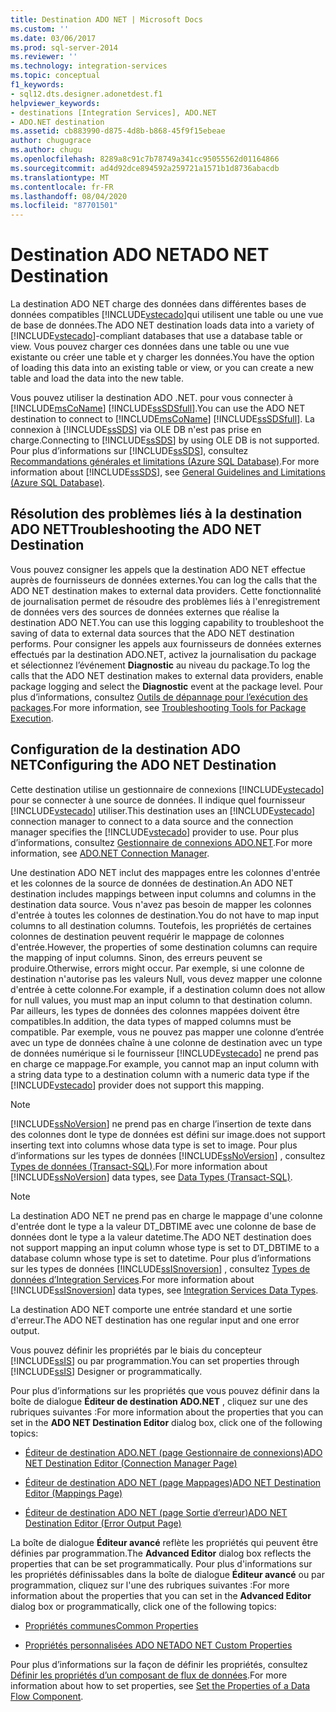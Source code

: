 ```yaml
---
title: Destination ADO NET | Microsoft Docs
ms.custom: ''
ms.date: 03/06/2017
ms.prod: sql-server-2014
ms.reviewer: ''
ms.technology: integration-services
ms.topic: conceptual
f1_keywords:
- sql12.dts.designer.adonetdest.f1
helpviewer_keywords:
- destinations [Integration Services], ADO.NET
- ADO.NET destination
ms.assetid: cb883990-d875-4d8b-b868-45f9f15ebeae
author: chugugrace
ms.author: chugu
ms.openlocfilehash: 8289a8c91c7b78749a341cc95055562d01164866
ms.sourcegitcommit: ad4d92dce894592a259721a1571b1d8736abacdb
ms.translationtype: MT
ms.contentlocale: fr-FR
ms.lasthandoff: 08/04/2020
ms.locfileid: "87701501"
---
```

# <a name="ado-net-destination"></a><span data-ttu-id="37310-102">Destination ADO NET</span><span class="sxs-lookup"><span data-stu-id="37310-102">ADO NET Destination</span></span>
  <span data-ttu-id="37310-103">La destination ADO NET charge des données dans différentes bases de données compatibles [!INCLUDE[vstecado](../../includes/vstecado-md.md)]qui utilisent une table ou une vue de base de données.</span><span class="sxs-lookup"><span data-stu-id="37310-103">The ADO NET destination loads data into a variety of [!INCLUDE[vstecado](../../includes/vstecado-md.md)]-compliant databases that use a database table or view.</span></span> <span data-ttu-id="37310-104">Vous pouvez charger ces données dans une table ou une vue existante ou créer une table et y charger les données.</span><span class="sxs-lookup"><span data-stu-id="37310-104">You have the option of loading this data into an existing table or view, or you can create a new table and load the data into the new table.</span></span>  
  
 <span data-ttu-id="37310-105">Vous pouvez utiliser la destination ADO .NET. pour vous connecter à [!INCLUDE[msCoName](../../includes/msconame-md.md)] [!INCLUDE[ssSDSfull](../../includes/sssdsfull-md.md)].</span><span class="sxs-lookup"><span data-stu-id="37310-105">You can use the ADO NET destination to connect to [!INCLUDE[msCoName](../../includes/msconame-md.md)] [!INCLUDE[ssSDSfull](../../includes/sssdsfull-md.md)].</span></span> <span data-ttu-id="37310-106">La connexion à [!INCLUDE[ssSDS](../../includes/sssds-md.md)] via OLE DB n'est pas prise en charge.</span><span class="sxs-lookup"><span data-stu-id="37310-106">Connecting to [!INCLUDE[ssSDS](../../includes/sssds-md.md)] by using OLE DB is not supported.</span></span> <span data-ttu-id="37310-107">Pour plus d’informations sur [!INCLUDE[ssSDS](../../includes/sssds-md.md)], consultez [Recommandations générales et limitations (Azure SQL Database)](https://go.microsoft.com/fwlink/?LinkId=248228).</span><span class="sxs-lookup"><span data-stu-id="37310-107">For more information about [!INCLUDE[ssSDS](../../includes/sssds-md.md)], see [General Guidelines and Limitations (Azure SQL Database)](https://go.microsoft.com/fwlink/?LinkId=248228).</span></span>  
  
## <a name="troubleshooting-the-ado-net-destination"></a><span data-ttu-id="37310-108">Résolution des problèmes liés à la destination ADO NET</span><span class="sxs-lookup"><span data-stu-id="37310-108">Troubleshooting the ADO NET Destination</span></span>  
 <span data-ttu-id="37310-109">Vous pouvez consigner les appels que la destination ADO NET effectue auprès de fournisseurs de données externes.</span><span class="sxs-lookup"><span data-stu-id="37310-109">You can log the calls that the ADO NET destination makes to external data providers.</span></span> <span data-ttu-id="37310-110">Cette fonctionnalité de journalisation permet de résoudre des problèmes liés à l'enregistrement de données vers des sources de données externes que réalise la destination ADO NET.</span><span class="sxs-lookup"><span data-stu-id="37310-110">You can use this logging capability to troubleshoot the saving of data to external data sources that the ADO NET destination performs.</span></span> <span data-ttu-id="37310-111">Pour consigner les appels aux fournisseurs de données externes effectués par la destination ADO.NET, activez la journalisation du package et sélectionnez l’événement **Diagnostic** au niveau du package.</span><span class="sxs-lookup"><span data-stu-id="37310-111">To log the calls that the ADO NET destination makes to external data providers, enable package logging and select the **Diagnostic** event at the package level.</span></span> <span data-ttu-id="37310-112">Pour plus d’informations, consultez [Outils de dépannage pour l’exécution des packages](../troubleshooting/troubleshooting-tools-for-package-execution.md).</span><span class="sxs-lookup"><span data-stu-id="37310-112">For more information, see [Troubleshooting Tools for Package Execution](../troubleshooting/troubleshooting-tools-for-package-execution.md).</span></span>  
  
## <a name="configuring-the-ado-net-destination"></a><span data-ttu-id="37310-113">Configuration de la destination ADO NET</span><span class="sxs-lookup"><span data-stu-id="37310-113">Configuring the ADO NET Destination</span></span>  
 <span data-ttu-id="37310-114">Cette destination utilise un gestionnaire de connexions [!INCLUDE[vstecado](../../includes/vstecado-md.md)] pour se connecter à une source de données. Il indique quel fournisseur [!INCLUDE[vstecado](../../includes/vstecado-md.md)] utiliser.</span><span class="sxs-lookup"><span data-stu-id="37310-114">This destination uses an [!INCLUDE[vstecado](../../includes/vstecado-md.md)] connection manager to connect to a data source and the connection manager specifies the [!INCLUDE[vstecado](../../includes/vstecado-md.md)] provider to use.</span></span> <span data-ttu-id="37310-115">Pour plus d’informations, consultez [Gestionnaire de connexions ADO.NET](../connection-manager/ado-net-connection-manager.md).</span><span class="sxs-lookup"><span data-stu-id="37310-115">For more information, see [ADO.NET Connection Manager](../connection-manager/ado-net-connection-manager.md).</span></span>  
  
 <span data-ttu-id="37310-116">Une destination ADO NET inclut des mappages entre les colonnes d'entrée et les colonnes de la source de données de destination.</span><span class="sxs-lookup"><span data-stu-id="37310-116">An ADO NET destination includes mappings between input columns and columns in the destination data source.</span></span> <span data-ttu-id="37310-117">Vous n'avez pas besoin de mapper les colonnes d'entrée à toutes les colonnes de destination.</span><span class="sxs-lookup"><span data-stu-id="37310-117">You do not have to map input columns to all destination columns.</span></span> <span data-ttu-id="37310-118">Toutefois, les propriétés de certaines colonnes de destination peuvent requérir le mappage de colonnes d'entrée.</span><span class="sxs-lookup"><span data-stu-id="37310-118">However, the properties of some destination columns can require the mapping of input columns.</span></span> <span data-ttu-id="37310-119">Sinon, des erreurs peuvent se produire.</span><span class="sxs-lookup"><span data-stu-id="37310-119">Otherwise, errors might occur.</span></span> <span data-ttu-id="37310-120">Par exemple, si une colonne de destination n'autorise pas les valeurs Null, vous devez mapper une colonne d'entrée à cette colonne.</span><span class="sxs-lookup"><span data-stu-id="37310-120">For example, if a destination column does not allow for null values, you must map an input column to that destination column.</span></span> <span data-ttu-id="37310-121">Par ailleurs, les types de données des colonnes mappées doivent être compatibles.</span><span class="sxs-lookup"><span data-stu-id="37310-121">In addition, the data types of mapped columns must be compatible.</span></span> <span data-ttu-id="37310-122">Par exemple, vous ne pouvez pas mapper une colonne d’entrée avec un type de données chaîne à une colonne de destination avec un type de données numérique si le fournisseur [!INCLUDE[vstecado](../../includes/vstecado-md.md)] ne prend pas en charge ce mappage.</span><span class="sxs-lookup"><span data-stu-id="37310-122">For example, you cannot map an input column with a string data type to a destination column with a numeric data type if the [!INCLUDE[vstecado](../../includes/vstecado-md.md)] provider does not support this mapping.</span></span>  
  
> [!NOTE]  
>  [!INCLUDE[ssNoVersion](../../includes/ssnoversion-md.md)] <span data-ttu-id="37310-123">ne prend pas en charge l’insertion de texte dans des colonnes dont le type de données est défini sur image.</span><span class="sxs-lookup"><span data-stu-id="37310-123">does not support inserting text into columns whose data type is set to image.</span></span> <span data-ttu-id="37310-124">Pour plus d’informations sur les types de données [!INCLUDE[ssNoVersion](../../includes/ssnoversion-md.md)] , consultez [Types de données &#40;Transact-SQL&#41;](/sql/t-sql/data-types/data-types-transact-sql).</span><span class="sxs-lookup"><span data-stu-id="37310-124">For more information about [!INCLUDE[ssNoVersion](../../includes/ssnoversion-md.md)] data types, see [Data Types &#40;Transact-SQL&#41;](/sql/t-sql/data-types/data-types-transact-sql).</span></span>  
  
> [!NOTE]  
>  <span data-ttu-id="37310-125">La destination ADO NET ne prend pas en charge le mappage d'une colonne d'entrée dont le type a la valeur DT_DBTIME avec une colonne de base de données dont le type a la valeur datetime.</span><span class="sxs-lookup"><span data-stu-id="37310-125">The ADO NET destination does not support mapping an input column whose type is set to DT_DBTIME to a database column whose type is set to datetime.</span></span> <span data-ttu-id="37310-126">Pour plus d’informations sur les types de données [!INCLUDE[ssISnoversion](../../includes/ssisnoversion-md.md)] , consultez [Types de données d’Integration Services](integration-services-data-types.md).</span><span class="sxs-lookup"><span data-stu-id="37310-126">For more information about [!INCLUDE[ssISnoversion](../../includes/ssisnoversion-md.md)] data types, see [Integration Services Data Types](integration-services-data-types.md).</span></span>  
  
 <span data-ttu-id="37310-127">La destination ADO NET comporte une entrée standard et une sortie d'erreur.</span><span class="sxs-lookup"><span data-stu-id="37310-127">The ADO NET destination has one regular input and one error output.</span></span>  
  
 <span data-ttu-id="37310-128">Vous pouvez définir les propriétés par le biais du concepteur [!INCLUDE[ssIS](../../includes/ssis-md.md)] ou par programmation.</span><span class="sxs-lookup"><span data-stu-id="37310-128">You can set properties through [!INCLUDE[ssIS](../../includes/ssis-md.md)] Designer or programmatically.</span></span>  
  
 <span data-ttu-id="37310-129">Pour plus d’informations sur les propriétés que vous pouvez définir dans la boîte de dialogue **Éditeur de destination ADO.NET** , cliquez sur une des rubriques suivantes :</span><span class="sxs-lookup"><span data-stu-id="37310-129">For more information about the properties that you can set in the **ADO NET Destination Editor** dialog box, click one of the following topics:</span></span>  
  
-   [<span data-ttu-id="37310-130">Éditeur de destination ADO.NET &#40;page Gestionnaire de connexions&#41;</span><span class="sxs-lookup"><span data-stu-id="37310-130">ADO NET Destination Editor &#40;Connection Manager Page&#41;</span></span>](../ado-net-destination-editor-connection-manager-page.md)  
  
-   [<span data-ttu-id="37310-131">Éditeur de destination ADO NET &#40;page Mappages&#41;</span><span class="sxs-lookup"><span data-stu-id="37310-131">ADO NET Destination Editor &#40;Mappings Page&#41;</span></span>](../ado-net-destination-editor-mappings-page.md)  
  
-   [<span data-ttu-id="37310-132">Éditeur de destination ADO NET &#40;page Sortie d’erreur&#41;</span><span class="sxs-lookup"><span data-stu-id="37310-132">ADO NET Destination Editor &#40;Error Output Page&#41;</span></span>](../ado-net-destination-editor-error-output-page.md)  
  
 <span data-ttu-id="37310-133">La boîte de dialogue **Éditeur avancé** reflète les propriétés qui peuvent être définies par programmation.</span><span class="sxs-lookup"><span data-stu-id="37310-133">The **Advanced Editor** dialog box reflects the properties that can be set programmatically.</span></span> <span data-ttu-id="37310-134">Pour plus d'informations sur les propriétés définissables dans la boîte de dialogue **Éditeur avancé** ou par programmation, cliquez sur l'une des rubriques suivantes :</span><span class="sxs-lookup"><span data-stu-id="37310-134">For more information about the properties that you can set in the **Advanced Editor** dialog box or programmatically, click one of the following topics:</span></span>  
  
-   [<span data-ttu-id="37310-135">Propriétés communes</span><span class="sxs-lookup"><span data-stu-id="37310-135">Common Properties</span></span>](../common-properties.md)  
  
-   [<span data-ttu-id="37310-136">Propriétés personnalisées ADO NET</span><span class="sxs-lookup"><span data-stu-id="37310-136">ADO NET Custom Properties</span></span>](ado-net-custom-properties.md)  
  
 <span data-ttu-id="37310-137">Pour plus d’informations sur la façon de définir les propriétés, consultez [Définir les propriétés d’un composant de flux de données](set-the-properties-of-a-data-flow-component.md).</span><span class="sxs-lookup"><span data-stu-id="37310-137">For more information about how to set properties, see [Set the Properties of a Data Flow Component](set-the-properties-of-a-data-flow-component.md).</span></span>  
  
  
